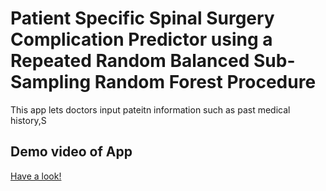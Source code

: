 # Patient Specific Spinal Surgery Complication Predictor using a Repeated Random Balanced Sub-Sampling Random Forest Procedure
This app lets doctors input pateitn information such as past medical history,S

## Demo video of App
[Have a look!](https://youtu.be/FWMhkfqMGP8)

